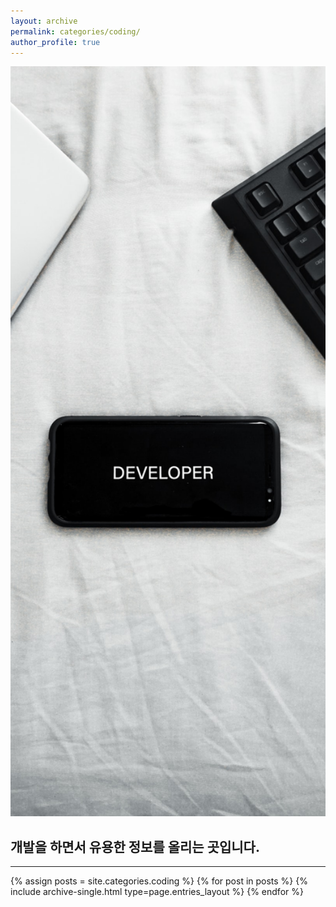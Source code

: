 ```yaml
---
layout: archive
permalink: categories/coding/
author_profile: true
---
```

<img src="https://github.com/INMD1/blog-site/blob/main/assets/image/codeing.jpg?raw=true" 
style=" width: 100vw; height: 30vh; 
        object-fit: cover;
        ">
<h2>개발을 하면서 유용한 정보를 올리는 곳입니다.</h2>
<hr>
{% assign posts = site.categories.coding %}
{% for post in posts %} {% include archive-single.html type=page.entries_layout %} {% endfor %}